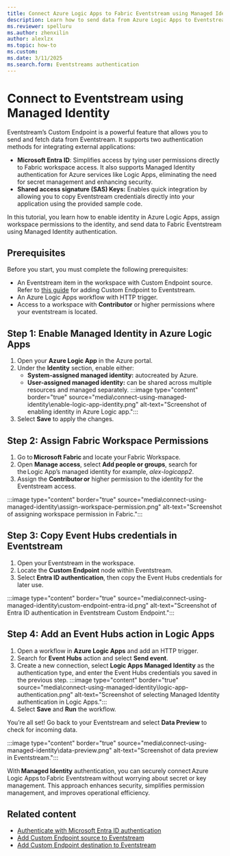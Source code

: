 ```yaml
---
title: Connect Azure Logic Apps to Fabric Eventstream using Managed Identity
description: Learn how to send data from Azure Logic Apps to Eventstream using Managed Identity authentication.
ms.reviewer: spelluru
ms.author: zhenxilin
author: alexlzx
ms.topic: how-to
ms.custom:
ms.date: 3/11/2025
ms.search.form: Eventstreams authentication
---
```


# Connect to Eventstream using Managed Identity

Eventstream’s Custom Endpoint is a powerful feature that allows you to send and fetch data from Eventstream. It supports two authentication methods for integrating external applications:

- **Microsoft Entra ID**: Simplifies access by tying user permissions directly to Fabric workspace access. It also supports Managed Identity authentication for Azure services like Logic Apps, eliminating the need for secret management and enhancing security.
- **Shared access signature (SAS) Keys:** Enables quick integration by allowing you to copy Eventstream credentials directly into your application using the provided sample code.

In this tutorial, you learn how to enable identity in Azure Logic Apps, assign workspace permissions to the identity, and send data to Fabric Eventstream using Managed Identity authentication.

## Prerequisites

Before you start, you must complete the following prerequisites:

- An Eventstream item in the workspace with Custom Endpoint source. Refer to [this guide](add-source-custom-app.md) for adding Custom Endpoint to Eventstream.
- An Azure Logic Apps workflow with HTTP trigger.
- Access to a workspace with **Contributor** or higher permissions where your eventstream is located.

## Step 1: Enable Managed Identity in Azure Logic Apps

1. Open your **Azure Logic App** in the Azure portal.
2. Under the **Identity** section, enable either:
   - **System-assigned managed identity:** autocreated by Azure.
   - **User-assigned managed identity:** can be shared across multiple resources and managed separately.
    :::image type="content" border="true" source="media\connect-using-managed-identity\enable-logic-app-identity.png" alt-text="Screenshot of enabling identity in Azure Logic app.":::
3. Select **Save** to apply the changes.

## Step 2: Assign Fabric Workspace Permissions

1. Go to **Microsoft Fabric** and locate your Fabric Workspace.
2. Open **Manage access**, select **Add people or groups**, search for the Logic App’s managed identity for example, *alex-logicapp2*.
3. Assign the **Contributor or** higher permission to the identity for the Eventstream access.

:::image type="content" border="true" source="media\connect-using-managed-identity\assign-workspace-permission.png" alt-text="Screenshot of assigning workspace permission in Fabric.":::

## Step 3: Copy Event Hubs credentials in Eventstream

1. Open your Eventstream in the workspace.
2. Locate the **Custom Endpoint** node within Eventstream.
3. Select **Entra ID authentication**, then copy the Event Hubs credentials for later use.  

:::image type="content" border="true" source="media\connect-using-managed-identity\custom-endpoint-entra-id.png" alt-text="Screenshot of Entra ID authentication in Eventstream Custom Endpoint.":::

## Step 4:  Add an Event Hubs action in Logic Apps

1. Open a workflow in **Azure Logic Apps** and add an HTTP trigger.
2. Search for **Event Hubs** action and select **Send event**.
3. Create a new connection, select **Logic Apps Managed Identity** as the authentication type, and enter the Event Hubs credentials you saved in the previous step.
    :::image type="content" border="true" source="media\connect-using-managed-identity\logic-app-authentication.png" alt-text="Screenshot of selecting Managed Identity authentication in Logic Apps.":::
4. Select **Save** and **Run** the workflow.  

You’re all set! Go back to your Eventstream and select **Data Preview** to check for incoming data.

:::image type="content" border="true" source="media\connect-using-managed-identity\data-preview.png" alt-text="Screenshot of data preview in Eventstream.":::

With **Managed Identity** authentication, you can securely connect Azure Logic Apps to Fabric Eventstream without worrying about secret or key management. This approach enhances security, simplifies permission management, and improves operational efficiency.

## Related content

- [Authenticate with Microsoft Entra ID authentication](./custom-endpoint-entra-id-auth.md)
- [Add Custom Endpoint source to Eventstream](./add-source-custom-app.md)
- [Add Custom Endpoint destination to Eventstream](./add-destination-custom-app.md)

